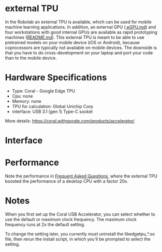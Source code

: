 # external TPU

In the Robolab an external TPU is available, which can be used for mobile machine learning applications. 
In addition, an external GPU (<a href=https://github.com/IntelligentRoboticsLab/robolabws/blob/master/eGPU.md> eGPU.md</a>) and four workstations with good internal GPUs are available as rapid prototyping machines (<a href=https://github.com/IntelligentRoboticsLab/robolabws/blob/master/README.md>README.md</a>).
This external TPU is meant to be able to use pretrained models on your mobile device (iOS or Android), because coprocessors are typically not available on mobile devices.
The downside is that you have to do cross-development on your laptop and port your code than to the mobile device.

# Hardware Specifications

* Type: Coral - Google Edge TPU
* Cpu: none
* Memory: none 
* TPU for calculation: Global Unichip Corp
* interface: USB 3.1 (gen 1) Type-C socket

More details:
https://coral.withgoogle.com/products/accelerator/

# Interface

# Performance

Note the performance in <a href=https://coral.withgoogle.com/tutorials/edgetpu-faq/>Frequent Asked Questions</a>, where the external TPU boosted the performance of a desktop CPU with a factor 20x.


# Notes

When you first set up the Coral USB Accelerator, you can select whether to use the default or maximum clock frequency. The maximum clock frequency runs at 2x the default setting.

To change the setting later, you currently must uninstall the libedgetpu_*.so file, then rerun the install script, in which you'll be prompted to select the setting.
